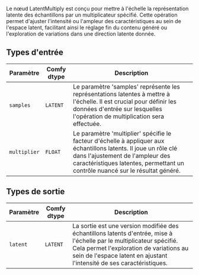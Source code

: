 
Le nœud LatentMultiply est conçu pour mettre à l'échelle la représentation latente des échantillons par un multiplicateur spécifié. Cette opération permet d'ajuster l'intensité ou l'ampleur des caractéristiques au sein de l'espace latent, facilitant ainsi le réglage fin du contenu généré ou l'exploration de variations dans une direction latente donnée.
## Types d'entrée

| Paramètre    | Comfy dtype | Description |
|--------------|-------------|-------------|
| `samples`    | `LATENT`    | Le paramètre 'samples' représente les représentations latentes à mettre à l'échelle. Il est crucial pour définir les données d'entrée sur lesquelles l'opération de multiplication sera effectuée. |
| `multiplier` | `FLOAT`     | Le paramètre 'multiplier' spécifie le facteur d'échelle à appliquer aux échantillons latents. Il joue un rôle clé dans l'ajustement de l'ampleur des caractéristiques latentes, permettant un contrôle nuancé sur le résultat généré. |

## Types de sortie

| Paramètre | Comfy dtype | Description |
|-----------|-------------|-------------|
| `latent`  | `LATENT`    | La sortie est une version modifiée des échantillons latents d'entrée, mise à l'échelle par le multiplicateur spécifié. Cela permet l'exploration de variations au sein de l'espace latent en ajustant l'intensité de ses caractéristiques. |